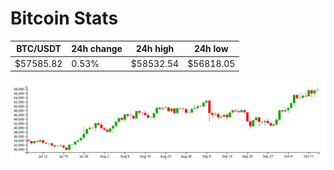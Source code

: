 # Bitcoin Stats

BTC/USDT|24h change|24h high|24h low|
|---|---|---|---|
|$57585.82|0.53%|$58532.54|$56818.05|

<img src="./chart.svg">
